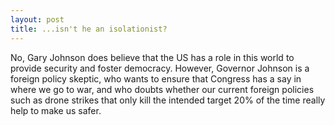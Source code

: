 ```yaml
---
layout: post
title: ...isn't he an isolationist?
---
```


No, Gary Johnson does believe that the US has a role in this world to provide security and foster democracy. However, Governor Johnson is a foreign policy skeptic, who wants to ensure that Congress has a say in where we go to war, and who doubts whether our current foreign policies such as drone strikes that only kill the intended target 20% of the time really help to make us safer.
